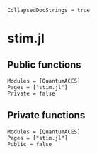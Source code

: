 ```@meta
CollapsedDocStrings = true
```

# stim.jl

## Public functions

```@autodocs; canonical = false
Modules = [QuantumACES]
Pages = ["stim.jl"]
Private = false
```

## Private functions

```@autodocs
Modules = [QuantumACES]
Pages = ["stim.jl"]
Public = false
```
